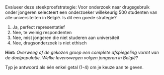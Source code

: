 Evalueer deze steekproefstrategie: Voor onderzoek naar drugsgebruik onder jongeren selecteert een onderzoeker willekeurig 500 studenten van alle universiteiten in België. Is dit een goede strategie?

1. Ja, perfect representatief
2. Nee, te weinig respondenten
3. Nee, mist jongeren die niet studeren aan universiteit
4. Nee, drugsonderzoek is niet ethisch

**Hint:** *Overweeg of de gekozen groep een complete afspiegeling vormt van de doelpopulatie. Welke levenswegen volgen jongeren in België?*

Typ je antwoord als één enkel getal (1-4) om je keuze aan te geven.